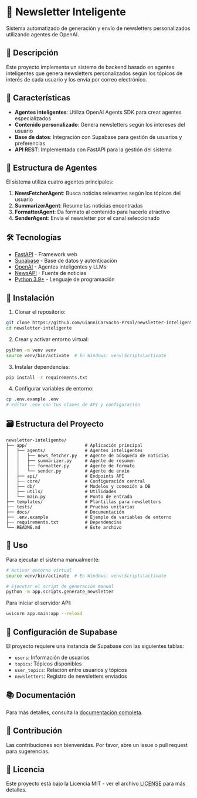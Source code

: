 # 🧠 Newsletter Inteligente

Sistema automatizado de generación y envío de newsletters personalizados utilizando agentes de OpenAI.

## 🎯 Descripción

Este proyecto implementa un sistema de backend basado en agentes inteligentes que genera newsletters personalizados según los tópicos de interés de cada usuario y los envía por correo electrónico.

## 🧩 Características

- **Agentes inteligentes**: Utiliza OpenAI Agents SDK para crear agentes especializados
- **Contenido personalizado**: Genera newsletters según los intereses del usuario
- **Base de datos**: Integración con Supabase para gestión de usuarios y preferencias
- **API REST**: Implementada con FastAPI para la gestión del sistema

## 👥 Estructura de Agentes

El sistema utiliza cuatro agentes principales:

1. **NewsFetcherAgent**: Busca noticias relevantes según los tópicos del usuario
2. **SummarizerAgent**: Resume las noticias encontradas
3. **FormatterAgent**: Da formato al contenido para hacerlo atractivo
4. **SenderAgent**: Envía el newsletter por el canal seleccionado

## 🛠️ Tecnologías

- [FastAPI](https://fastapi.tiangolo.com/) - Framework web
- [Supabase](https://supabase.com/) - Base de datos y autenticación
- [OpenAI](https://openai.com/) - Agentes inteligentes y LLMs
- [NewsAPI](https://newsapi.org/) - Fuente de noticias
- [Python 3.9+](https://www.python.org/) - Lenguaje de programación

## 🚀 Instalación

1. Clonar el repositorio:
```bash
git clone https://github.com/GianniCarvacho-Prsnl/newsletter-inteligente.git
cd newsletter-inteligente
```

2. Crear y activar entorno virtual:
```bash
python -m venv venv
source venv/bin/activate  # En Windows: venv\Scripts\activate
```

3. Instalar dependencias:
```bash
pip install -r requirements.txt
```

4. Configurar variables de entorno:
```bash
cp .env.example .env
# Editar .env con tus claves de API y configuración
```

## 🗃️ Estructura del Proyecto

```
newsletter-inteligente/
├── app/                      # Aplicación principal
│   ├── agents/               # Agentes inteligentes
│   │   ├── news_fetcher.py   # Agente de búsqueda de noticias
│   │   ├── summarizer.py     # Agente de resumen
│   │   ├── formatter.py      # Agente de formato
│   │   └── sender.py         # Agente de envío
│   ├── api/                  # Endpoints API
│   ├── core/                 # Configuración central
│   ├── db/                   # Modelos y conexión a DB
│   ├── utils/                # Utilidades
│   └── main.py               # Punto de entrada
├── templates/                # Plantillas para newsletters
├── tests/                    # Pruebas unitarias
├── docs/                     # Documentación
├── .env.example              # Ejemplo de variables de entorno
├── requirements.txt          # Dependencias
└── README.md                 # Este archivo
```

## 📝 Uso

Para ejecutar el sistema manualmente:

```bash
# Activar entorno virtual
source venv/bin/activate  # En Windows: venv\Scripts\activate

# Ejecutar el script de generación manual
python -m app.scripts.generate_newsletter
```

Para iniciar el servidor API:

```bash
uvicorn app.main:app --reload
```

## 🔐 Configuración de Supabase

El proyecto requiere una instancia de Supabase con las siguientes tablas:
- `users`: Información de usuarios
- `topics`: Tópicos disponibles
- `user_topics`: Relación entre usuarios y tópicos
- `newsletters`: Registro de newsletters enviados

## 📚 Documentación

Para más detalles, consulta la [documentación completa](docs/README.md).

## 🤝 Contribución

Las contribuciones son bienvenidas. Por favor, abre un issue o pull request para sugerencias.

## 📄 Licencia

Este proyecto está bajo la Licencia MIT - ver el archivo [LICENSE](LICENSE) para más detalles.
